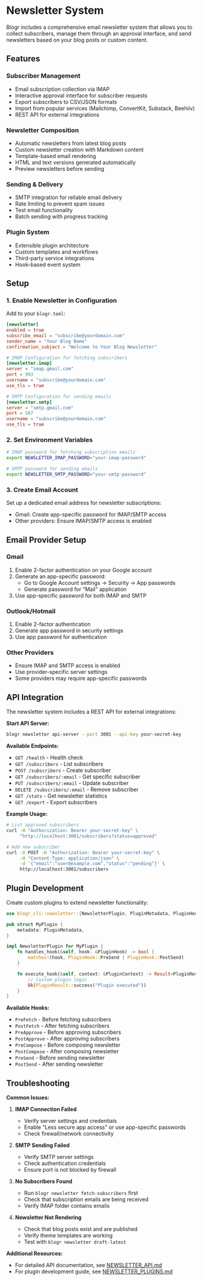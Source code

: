 # Newsletter System

Blogr includes a comprehensive email newsletter system that allows you to collect subscribers, manage them through an approval interface, and send newsletters based on your blog posts or custom content.

## Features

### Subscriber Management
- Email subscription collection via IMAP
- Interactive approval interface for subscriber requests
- Export subscribers to CSV/JSON formats
- Import from popular services (Mailchimp, ConvertKit, Substack, Beehiiv)
- REST API for external integrations

### Newsletter Composition
- Automatic newsletters from latest blog posts
- Custom newsletter creation with Markdown content
- Template-based email rendering
- HTML and text versions generated automatically
- Preview newsletters before sending

### Sending & Delivery
- SMTP integration for reliable email delivery
- Rate limiting to prevent spam issues
- Test email functionality
- Batch sending with progress tracking

### Plugin System
- Extensible plugin architecture
- Custom templates and workflows
- Third-party service integrations
- Hook-based event system

## Setup

### 1. Enable Newsletter in Configuration

Add to your `blogr.toml`:
```toml
[newsletter]
enabled = true
subscribe_email = "subscribe@yourdomain.com"
sender_name = "Your Blog Name"
confirmation_subject = "Welcome to Your Blog Newsletter"

# IMAP Configuration for fetching subscribers
[newsletter.imap]
server = "imap.gmail.com"
port = 993
username = "subscribe@yourdomain.com"
use_tls = true

# SMTP Configuration for sending emails
[newsletter.smtp]
server = "smtp.gmail.com"
port = 587
username = "subscribe@yourdomain.com"
use_tls = true
```

### 2. Set Environment Variables

```bash
# IMAP password for fetching subscription emails
export NEWSLETTER_IMAP_PASSWORD="your-imap-password"

# SMTP password for sending emails
export NEWSLETTER_SMTP_PASSWORD="your-smtp-password"
```

### 3. Create Email Account

Set up a dedicated email address for newsletter subscriptions:
- Gmail: Create app-specific password for IMAP/SMTP access
- Other providers: Ensure IMAP/SMTP access is enabled

## Email Provider Setup

### Gmail
1. Enable 2-factor authentication on your Google account
2. Generate an app-specific password:
   - Go to Google Account settings → Security → App passwords
   - Generate password for "Mail" application
3. Use app-specific password for both IMAP and SMTP

### Outlook/Hotmail
1. Enable 2-factor authentication
2. Generate app password in security settings
3. Use app password for authentication

### Other Providers
- Ensure IMAP and SMTP access is enabled
- Use provider-specific server settings
- Some providers may require app-specific passwords

## API Integration

The newsletter system includes a REST API for external integrations:

**Start API Server:**
```bash
blogr newsletter api-server --port 3001 --api-key your-secret-key
```

**Available Endpoints:**
- `GET /health` - Health check
- `GET /subscribers` - List subscribers
- `POST /subscribers` - Create subscriber
- `GET /subscribers/:email` - Get specific subscriber
- `PUT /subscribers/:email` - Update subscriber
- `DELETE /subscribers/:email` - Remove subscriber
- `GET /stats` - Get newsletter statistics
- `GET /export` - Export subscribers

**Example Usage:**
```bash
# List approved subscribers
curl -H "Authorization: Bearer your-secret-key" \
     "http://localhost:3001/subscribers?status=approved"

# Add new subscriber
curl -X POST -H "Authorization: Bearer your-secret-key" \
     -H "Content-Type: application/json" \
     -d '{"email":"user@example.com","status":"pending"}' \
     http://localhost:3001/subscribers
```

## Plugin Development

Create custom plugins to extend newsletter functionality:

```rust
use blogr_cli::newsletter::{NewsletterPlugin, PluginMetadata, PluginHook};

pub struct MyPlugin {
    metadata: PluginMetadata,
}

impl NewsletterPlugin for MyPlugin {
    fn handles_hook(&self, hook: &PluginHook) -> bool {
        matches!(hook, PluginHook::PreSend | PluginHook::PostSend)
    }

    fn execute_hook(&self, context: &PluginContext) -> Result<PluginResult> {
        // Custom plugin logic
        Ok(PluginResult::success("Plugin executed"))
    }
}
```

**Available Hooks:**
- `PreFetch` - Before fetching subscribers
- `PostFetch` - After fetching subscribers
- `PreApprove` - Before approving subscribers
- `PostApprove` - After approving subscribers
- `PreCompose` - Before composing newsletter
- `PostCompose` - After composing newsletter
- `PreSend` - Before sending newsletter
- `PostSend` - After sending newsletter

## Troubleshooting

**Common Issues:**

1. **IMAP Connection Failed**
   - Verify server settings and credentials
   - Enable "Less secure app access" or use app-specific passwords
   - Check firewall/network connectivity

2. **SMTP Sending Failed**
   - Verify SMTP server settings
   - Check authentication credentials
   - Ensure port is not blocked by firewall

3. **No Subscribers Found**
   - Run `blogr newsletter fetch-subscribers` first
   - Check that subscription emails are being received
   - Verify IMAP folder contains emails

4. **Newsletter Not Rendering**
   - Check that blog posts exist and are published
   - Verify theme templates are working
   - Test with `blogr newsletter draft-latest`

**Additional Resources:**
- For detailed API documentation, see [NEWSLETTER_API.md](NEWSLETTER_API.md)
- For plugin development guide, see [NEWSLETTER_PLUGINS.md](NEWSLETTER_PLUGINS.md)

